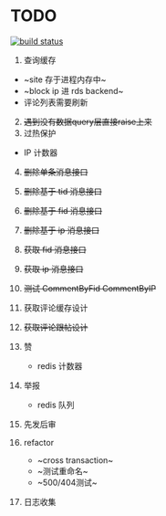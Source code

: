 TODO
======
[![build status](http://ci.hunantv.com/projects/14/status.png?ref=master)](http://ci.hunantv.com/projects/14?ref=master)

1. 查询缓存
  * ~site 存于进程内存中~
  * ~block ip 进 rds backend~
  * 评论列表需要刷新
2. ~~遇到没有数据query层直接raise上来~~
3. 过热保护
  * IP 计数器

4. ~~删除单条消息接口~~
5. ~~删除基于 tid 消息接口~~
6. ~~删除基于 fid 消息接口~~
7. ~~删除基于 ip 消息接口~~

8. ~~获取 fid 消息接口~~
9. ~~获取 ip 消息接口~~

10. ~~测试 CommentByFid CommentByIP~~
11. 获取评论缓存设计
12. ~~获取评论跟帖设计~~

13. 赞
    * redis 计数器
14. 举报
    * redis 队列

15. 先发后审
16. refactor
    * ~cross transaction~
    * ~测试重命名~
    * ~500/404测试~
17. 日志收集
